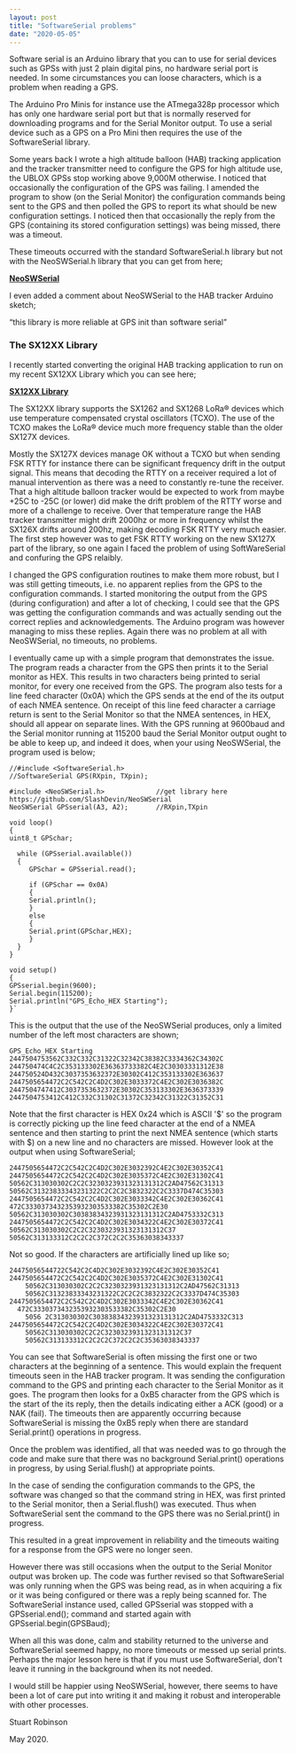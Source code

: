 ```yaml
---
layout: post
title: "SoftwareSerial problems"
date: "2020-05-05"
---
```


Software serial is an Arduino library that you can to use for serial devices such as GPSs with just 2 plain digital pins, no hardware serial port is needed. In some circumstances you can loose characters, which is a problem when reading a GPS.

The Arduino Pro Minis for instance use the ATmega328p processor which has only one hardware serial port but that is normally reserved for downloading programs and for the Serial Monitor output. To use a serial device such as a GPS on a Pro Mini then requires the use of the SoftwareSerial library.

Some years back I wrote a high altitude balloon (HAB) tracking application and the tracker transmitter need to configure the GPS for high altitude use, the UBLOX GPSs stop working above 9,000M otherwise. I noticed that occasionally the configuration of the GPS was failing. I amended the program to show (on the Serial Monitor) the configuration commands being sent to the GPS and then polled the GPS to report its what should be new configuration settings. I noticed then that occasionally the reply from the GPS (containing its stored configuration settings) was being missed, there was a timeout.

These timeouts occurred with the standard SoftwareSerial.h library but not with the NeoSWSerial.h library that you can get from here;

**[NeoSWSerial](https://github.com/SlashDevin/NeoSWSerial)**

I even added a comment about NeoSWSerial to the HAB tracker Arduino sketch;

“this library is more reliable at GPS init than software serial”

### The SX12XX Library

I recently started converting the original HAB tracking application to run on my recent SX12XX Library which you can see here;

**[SX12XX Library](https://github.com/StuartsProjects/SX12XX-LoRa®)**

The SX12XX library supports the SX1262 and SX1268 LoRa® devices which use temperature compensated crystal oscillators (TCXO). The use of the TCXO makes the LoRa® device much more frequency stable than the older SX127X devices.

Mostly the SX127X devices manage OK without a TCXO but when sending FSK RTTY for instance there can be significant frequency drift in the output signal. This means that decoding the RTTY on a receiver required a lot of manual intervention as there was a need to constantly re-tune the receiver. That a high altitude balloon tracker would be expected to work from maybe +25C to -25C (or lower) did make the drift problem of the RTTY worse and more of a challenge to receive. Over that temperature range the HAB tracker transmitter might drift 2000hz or more in frequency whilst the SX126X drifts around 200hz, making decoding FSK RTTY very much easier. The first step however was to get FSK RTTY working on the new SX127X part of the library, so one again I faced the problem of using SoftWareSerial and confuring the GPS relaibly.

I changed the GPS configuration routines to make them more robust, but I was still getting timeouts, i.e. no apparent replies from the GPS to the configuration commands. I started monitoring the output from the GPS (during configuration) and after a lot of checking, I could see that the GPS was getting the configuration commands and was actually sending out the correct replies and acknowledgements. The Arduino program was however managing to miss these replies. Again there was no problem at all with NeoSWSerial, no timeouts, no problems.

I eventually came up with a simple program that demonstrates the issue. The program reads a character from the GPS then prints it to the Serial monitor as HEX. This results in two characters being printed to serial monitor, for every one received from the GPS. The program also tests for a line feed character (0x0A) which the GPS sends at the end of the its output of each NMEA sentence. On receipt of this line feed character a carriage return is sent to the Serial Monitor so that the NMEA sentences, in HEX, should all appear on separate lines. With the GPS running at 9600baud and the Serial monitor running at 115200 baud the Serial Monitor output ought to be able to keep up, and indeed it does, when your using NeoSWSerial, the program used is below;


	//#include <SoftwareSerial.h>
	//SoftwareSerial GPS(RXpin, TXpin);

	#include <NeoSWSerial.h>             //get library here https://github.com/SlashDevin/NeoSWSerial  
	NeoSWSerial GPSserial(A3, A2);       //RXpin,TXpin

	void loop()
	{
  	uint8_t GPSchar;
  
 	  while (GPSserial.available())
  	  {
         GPSchar = GPSserial.read();

         if (GPSchar == 0x0A)
         {
         Serial.println();  
         }
         else
         {
         Serial.print(GPSchar,HEX);  
         }
 	  }
    }
   
	void setup()
	{
  	GPSserial.begin(9600);
  	Serial.begin(115200);
  	Serial.println("GPS_Echo_HEX Starting");
	}`


This is the output that the use of the NeoSWSerial produces, only a limited number of the left most characters are shown;

	GPS_Echo_HEX Starting
	2447504753562C332C332C31322C32342C38382C3334362C34302C
	244750474C4C2C353133302E36363733382C4E2C30303331312E38
	244750524D432C3037353632372E30302C412C353133302E363637
	2447505654472C2C542C2C4D2C302E3033372C4E2C302E3036382C
	2447504747412C3037353632372E30302C353133302E3636373339
	2447504753412C412C332C31302C31372C32342C31322C31352C31


Note that the first character is HEX 0x24 which is ASCII '$' so the program is correctly picking up the line feed character at the end of a NMEA sentence and then starting to print the next NMEA sentence (which starts with $) on a new line and no characters are missed. However look at the output when using SoftwareSerial;

	2447505654472C2C542C2C4D2C302E3032392C4E2C302E30352C41	
	2447505654472C2C542C2C4D2C302E3035372C4E2C302E31302C41
	50562C313030302C2C2C3230323931323131312C2AD47562C31313
	50562C31323833343231322C2C2C2C3832322C2C3337D474C35303
	2447505654472C2C542C2C4D2C302E3033342C4E2C302E30362C41
	472C3330373432353932303533382C35302C2E30
	50562C313030302C30383834323931323131312C2AD4753332C313
	2447505654472C2C542C2C4D2C302E3034322C4E2C302E30372C41
	50562C313030302C2C2C3230323931323131312C37
	50562C313133312C2C2C2C372C2C2C35363038343337


Not so good. If the characters are artificially lined up like so;

	24475056544722C542C2C4D2C302E3032392C4E2C302E30352C41
	2447505654472C2C542C2C4D2C302E3035372C4E2C302E31302C41
        50562C313030302C2C2C3230323931323131312C2AD47562C31313
        50562C31323833343231322C2C2C2C3832322C2C3337D474C35303
	2447505654472C2C542C2C4D2C302E3033342C4E2C302E30362C41
      472C3330373432353932303533382C35302C2E30
        5056 2C313030302C30383834323931323131312C2AD4753332C313
    2447505654472C2C542C2C4D2C302E3034322C4E2C302E30372C41
        50562C313030302C2C2C3230323931323131312C37
        50562C313133312C2C2C2C372C2C2C35363038343337


You can see that SoftwareSerial is often missing the first one or two characters at the beginning of a sentence. This would explain the frequent timeouts seen in the HAB tracker program. It was sending the configuration command to the GPS and printing each character to the Serial Monitor as it goes. The program then looks for a 0xB5 character from the GPS which is the start of the its reply, then the details indicating either a ACK (good) or a NAK (fail). The timeouts then are apparently occurring because SoftwareSerial is missing the 0xB5 reply when there are standard Serial.print() operations in progress.

Once the problem was identified, all that was needed was to go through the code and make sure that there was no background Serial.print() operations in progress, by using Serial.flush() at appropriate points.

In the case of sending the configuration commands to the GPS, the software was changed so that the command string in HEX, was first printed to the Serial monitor, then a Serial.flush() was executed. Thus when SoftwareSerial sent the command to the GPS there was no Serial.print() in progress.

This resulted in a great improvement in reliability and the timeouts waiting for a response from the GPS were no longer seen.

However there was still occasions when the output to the Serial Monitor output was broken up. The code was further revised so that SoftwareSerial was only running when the GPS was being read, as in when acquiring a fix or it was being configured or there was a reply being scanned for. The SoftwareSerial instance used, called GPSserial was stopped with a GPSserial.end(); command and started again with GPSserial.begin(GPSBaud);

When all this was done, calm and stability returned to the universe and SoftwareSerial seemed happy, no more timeouts or messed up serial prints. Perhaps the major lesson here is that if you must use SoftwareSerial, don't leave it running in the background when its not needed.

I would still be happier using NeoSWSerial, however, there seems to have been a lot of care put into writing it and making it robust and interoperable with other processes.

Stuart Robinson

May 2020.
